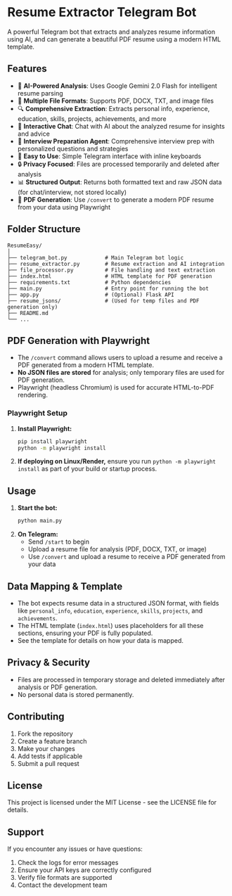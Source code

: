 # Resume Extractor Telegram Bot

A powerful Telegram bot that extracts and analyzes resume information using AI, and can generate a beautiful PDF resume using a modern HTML template.

## Features

- 🤖 **AI-Powered Analysis**: Uses Google Gemini 2.0 Flash for intelligent resume parsing
- 📄 **Multiple File Formats**: Supports PDF, DOCX, TXT, and image files
- 🔍 **Comprehensive Extraction**: Extracts personal info, experience, education, skills, projects, achievements, and more
- 💬 **Interactive Chat**: Chat with AI about the analyzed resume for insights and advice
- 🎯 **Interview Preparation Agent**: Comprehensive interview prep with personalized questions and strategies
- 📱 **Easy to Use**: Simple Telegram interface with inline keyboards
- 🔒 **Privacy Focused**: Files are processed temporarily and deleted after analysis
- 📊 **Structured Output**: Returns both formatted text and raw JSON data (for chat/interview, not stored locally)
- 📝 **PDF Generation**: Use `/convert` to generate a modern PDF resume from your data using Playwright

## Folder Structure

```
ResumeEasy/
│
├── telegram_bot.py            # Main Telegram bot logic
├── resume_extractor.py        # Resume extraction and AI integration
├── file_processor.py          # File handling and text extraction
├── index.html                 # HTML template for PDF generation
├── requirements.txt           # Python dependencies
├── main.py                    # Entry point for running the bot
├── app.py                     # (Optional) Flask API
├── resume_jsons/              # (Used for temp files and PDF generation only)
├── README.md
└── ...
```

## PDF Generation with Playwright

- The `/convert` command allows users to upload a resume and receive a PDF generated from a modern HTML template.
- **No JSON files are stored** for analysis; only temporary files are used for PDF generation.
- Playwright (headless Chromium) is used for accurate HTML-to-PDF rendering.

### Playwright Setup

1. **Install Playwright:**
   ```bash
   pip install playwright
   python -m playwright install
   ```
2. **If deploying on Linux/Render,** ensure you run `python -m playwright install` as part of your build or startup process.

## Usage

1. **Start the bot:**
   ```bash
   python main.py
   ```
2. **On Telegram:**
   - Send `/start` to begin
   - Upload a resume file for analysis (PDF, DOCX, TXT, or image)
   - Use `/convert` and upload a resume to receive a PDF generated from your data

## Data Mapping & Template

- The bot expects resume data in a structured JSON format, with fields like `personal_info`, `education`, `experience`, `skills`, `projects`, and `achievements`.
- The HTML template (`index.html`) uses placeholders for all these sections, ensuring your PDF is fully populated.
- See the template for details on how your data is mapped.

## Privacy & Security

- Files are processed in temporary storage and deleted immediately after analysis or PDF generation.
- No personal data is stored permanently.

## Contributing

1. Fork the repository
2. Create a feature branch
3. Make your changes
4. Add tests if applicable
5. Submit a pull request

## License

This project is licensed under the MIT License - see the LICENSE file for details.

## Support

If you encounter any issues or have questions:
1. Check the logs for error messages
2. Ensure your API keys are correctly configured
3. Verify file formats are supported
4. Contact the development team
